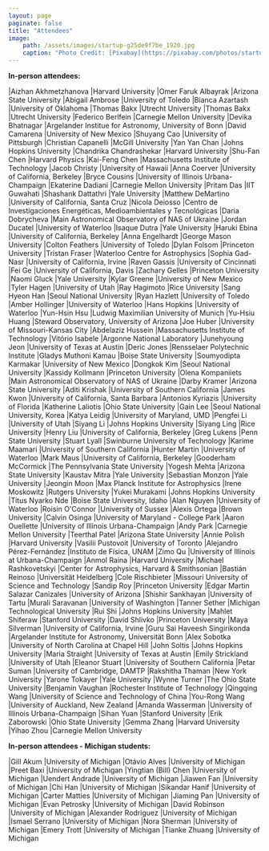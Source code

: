 ```yaml
---
layout: page
paginate: false
title: "Attendees"
image:
    path: /assets/images/startup-g25de9f7be_1920.jpg
    caption: "Photo Credit: [Pixabay](https://pixabay.com/photos/startup-start-up-people-593341/)"
---
```


**In-person attendees:**

|Aizhan Akhmetzhanova            |Harvard University
|Omer Faruk Albayrak             |Arizona State University
|Abigail Ambrose                 |University of Toledo
|Bianca Azartash                 |University of Oklahoma
|Thomas Bakx                     |Utrecht University
|Thomas Bakx                     |Utrecht University
|Federico Berlfein               |Carnegie Mellon University
|Devika Bhatnagar                |Argelander Institue for Astronomy, University of Bonn
|David Camarena                  |University of New Mexico
|Shuyang Cao                     |University of Pittsburgh
|Christian Capanelli             |McGill University
|Yan Yan Chan                    |Johns Hopkins University
|Chandrika Chandrashekar         |Harvard University
|Shu-Fan Chen                    |Harvard Physics
|Kai-Feng Chen                   |Massachusetts Institute of Technology
|Jacob Christy                   |University of Hawaii
|Anna Coerver                    |University of California, Berkeley
|Bryce Cousins                   |University of Illinois Urbana-Champaign
|Ekaterine Dadiani               |Carnegie Mellon University
|Pritam Das                      |IIT Guwahati
|Shashank Dattathri              |Yale University
|Matthew DeMartino               |University of California, Santa Cruz
|Nicola Deiosso                  |Centro de Investigaciones Energéticas, Medioambientales y Tecnológicas
|Daria Dobrycheva                |Main Astronomical Observatory of NAS of Ukraine
|Jordan Ducatel                  |University of Waterloo
|Isaque Dutra                    |Yale University
|Haruki Ebina                    |University of California, Berkeley
|Anna Engelhardt                 |George Mason University
|Colton Feathers                 |University of Toledo
|Dylan Folsom                    |Princeton University
|Tristan Fraser                  |Waterloo Centre for Astrophysics
|Sophia Gad-Nasr                 |University of California, Irvine
|Raven Gassis                    |University of Cincinnati
|Fei Ge                          |University of California, Davis
|Zachary Gelles                  |Princeton University
|Naomi Gluck                     |Yale University
|Kylar Greene                    |University of New Mexico
|Tyler Hagen                     |University of Utah
|Ray Hagimoto                    |Rice University
|Sang Hyeon Han                  |Seoul National University
|Ryan Hazlett                    |University of Toledo
|Amber Hollinger                 |University of Waterloo
|Hans Hopkins                    |University of Waterloo
|Yun-Hsin Hsu                    |Ludwig Maximilian University of Munich
|Yu-Hsiu Huang                   |Steward Observatory, University of Arizona
|Joe Huber                       |University of Missouri-Kansas City
|Abdelaziz Hussein               |Massachusetts Institute of Technology
|Vitório Isabele                 |Argonne National Laboratory
|Junehyoung Jeon                 |University of Texas at Austin
|Deric Jones                     |Rensselaer Polytechnic Institute
|Gladys Muthoni Kamau            |Boise State University
|Soumyodipta Karmakar            |University of New Mexico
|Dongkok Kim                     |Seoul National University
|Kassidy Kollmann                |Princeton University
|Olena Kompaniiets               |Main Astronomical Observatory of NAS of Ukraine
|Darby Kramer                    |Arizona State University
|Aditi Krishak                   |University of Southern California
|James Kwon                      |University of California, Santa Barbara
|Antonios Kyriazis               |University of Florida
|Katherine Laliotis              |Ohio State University
|Gain Lee                        |Seoul National University, Korea
|Katya Leidig                    |University of Maryland, UMD
|Pengfei Li                      |University of Utah
|Siyang Li                       |Johns Hopkins University
|Siyang Ling                     |Rice University
|Henry Liu                       |University of California, Berkeley
|Greg Lukens                     |Penn State University
|Stuart Lyall                    |Swinburne University of Technology
|Karime Maamari                  |University of Southern California
|Hunter Martin                   |University of Waterloo
|Mark Maus                       |University of California, Berkeley
|Gooderham McCormick             |The Pennsylvania State University
|Yogesh Mehta                    |Arizona State University
|Kaustav Mitra                   |Yale University
|Sebastian Monzon                |Yale University
|Jeongin Moon                    |Max Planck Institute for Astrophysics
|Irene Moskowitz                 |Rutgers University
|Yukei Murakami                  |Johns Hopkins University
|Titus Nyarko Nde                |Boise State University, Idaho
|Alan Nguyen                     |University of Waterloo
|Roisin O'Connor                 |University of Sussex
|Alexis Ortega                   |Brown University
|Calvin Osinga                   |University of Maryland - College Park
|Aaron Ouellette                 |University of Illinois Urbana-Champaign
|Andy Park                       |Carnegie Mellon University
|Teerthal Patel                  |Arizona State University
|Annie Polish                    |Harvard University
|Vasilii Pustovoit               |University of Toronto
|Alejandro Pérez-Fernández       |Instituto de Física, UNAM
|Zimo Qu                         |University of Illinois at Urbana-Champaign
|Anmol Raina                     |Harvard University
|Michael Rashkovetskyi           |Center for Astrophysics, Harvard & Smithsonian
|Bastián Reinoso                 |Universität Heidelberg
|Cole Rischbieter                |Missouri University of Science and Technology
|Sandip Roy                      |Princeton University
|Edgar Martin Salazar Canizales  |University of Arizona
|Shishir Sankhayan               |University of Tartu
|Murali Saravanan                |University of Washington
|Tanner Sether                   |Michigan Technological University
|Rui Shi                         |Johns Hopkins University
|Mahlet Shiferaw                 |Stanford University
|David Shlivko                   |Princeton University
|Maya Silverman                  |University of California, Irvine
|Guru Sai Haveesh Singirikonda   |Argelander Institute for Astronomy, Universität Bonn
|Alex Sobotka                    |University of North Carolina at Chapel Hill
|John Soltis                     |Johns Hopkins University
|Maria Straight                  |University of Texas at Austin
|Emily Strickland                |University of Utah
|Eleanor Stuart                  |University of Southern California
|Petar Suman                     |University of Cambridge, DAMTP
|Rakshitha Thaman                |New York University
|Yarone Tokayer                  |Yale University
|Wynne Turner                    |The Ohio State University
|Benjamin Vaughan                |Rochester Institute of Technology
|Qingqing Wang                   |University of Science and Technology of China
|You-Rong Wang                   |University of Auckland, New Zealand
|Amanda Wasserman                |University of Illinois Urbana-Champaign
|Sihan Yuan                      |Stanford University
|Erik Zaborowski                 |Ohio State University
|Gemma Zhang                     |Harvard University
|Yihao Zhou                      |Carnegie Mellon University

**In-person attendees - Michigan students:**

|Gill Akum                      |University of Michigan
|Otávio Alves                      |University of Michigan
|Preet Baxi                      |University of Michigan
|Yingtian (Bill) Chen                      |University of Michigan
|Uendert Andrade                       |University of Michigan
|Jiawen Fan                      |University of Michigan
|Chi Han                      |University of Michigan
|Sikandar Hanif                      |University of Michigan
|Carter Matties                      |University of Michigan
|Jiaming Pan                      |University of Michigan
|Evan Petrosky                      |University of Michigan
|David Robinson                      |University of Michigan
|Alexander Rodriguez                       |University of Michigan
|Ismael Serrano                       |University of Michigan
|Nora Sherman                       |University of Michigan
|Emery Trott                       |University of Michigan
|Tianke Zhuang                      |University of Michigan
